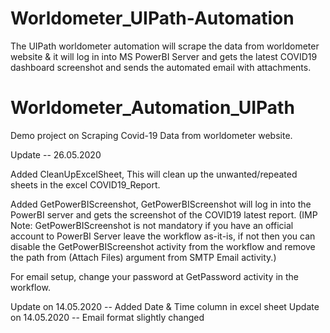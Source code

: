 # Worldometer_UIPath-Automation
The UIPath worldometer automation will scrape the data from worldometer website & it will log in into MS PowerBI Server and gets the latest COVID19 dashboard screenshot and sends the automated email with attachments.


# Worldometer_Automation_UIPath
Demo project on Scraping Covid-19 Data from worldometer website.

Update -- 26.05.2020

Added CleanUpExcelSheet, This will clean up the unwanted/repeated sheets in the excel COVID19_Report.

Added GetPowerBIScreenshot, GetPowerBIScreenshot will log in into the PowerBI server and gets the screenshot of the COVID19 latest report. (IMP Note: GetPowerBIScreenshot is not mandatory if you have an official account to PowerBI Server leave the workflow as-it-is, if not then you can disable the GetPowerBIScreenshot activity from the workflow and remove the path from (Attach Files) argument from SMTP Email activity.)

For email setup, change your password at GetPassword activity in the workflow.

Update on 14.05.2020 -- Added Date & Time column in excel sheet
Update on 14.05.2020 -- Email format slightly changed
